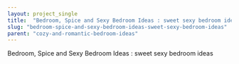 ```yaml
---
layout: project_single
title:  "Bedroom, Spice and Sexy Bedroom Ideas : sweet sexy bedroom ideas"
slug: "bedroom-spice-and-sexy-bedroom-ideas-sweet-sexy-bedroom-ideas"
parent: "cozy-and-romantic-bedroom-ideas"
---
```

Bedroom, Spice and Sexy Bedroom Ideas : sweet sexy bedroom ideas